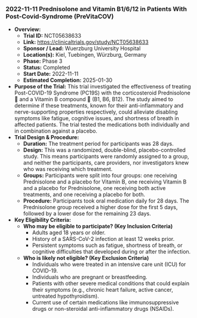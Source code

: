 ### 2022-11-11 Prednisolone and Vitamin B1/​6/​12 in Patients With Post-Covid-Syndrome (PreVitaCOV)

- **Overview:**
    - **Trial ID:** NCT05638633
    - **Link:** https://clinicaltrials.gov/study/NCT05638633
    - **Sponsor / Lead:** Wuerzburg University Hospital
    - **Location(s):** Kiel, Tuebingen, Würzburg, Germany
    - **Phase:** Phase 3
    - **Status:** Completed
    - **Start Date:** 2022-11-11
    - **Estimated Completion:** 2025-01-30
- **Purpose of the Trial:**
This trial investigated the effectiveness of treating Post-COVID-19 Syndrome (PC19S) with the corticosteroid Prednisolone 💊 and a Vitamin B compound 💊 (B1, B6, B12). The study aimed to determine if these treatments, known for their anti-inflammatory and nerve-supporting properties respectively, could alleviate disabling symptoms like fatigue, cognitive issues, and shortness of breath in affected patients. The trial tested the medications both individually and in combination against a placebo.
- **Trial Design & Procedure:**
    - **Duration:** The treatment period for participants was 28 days.
    - **Design:** This was a randomized, double-blind, placebo-controlled study. This means participants were randomly assigned to a group, and neither the participants, care providers, nor investigators knew who was receiving which treatment.
    - **Groups:** Participants were split into four groups: one receiving Prednisolone and a placebo for Vitamin B, one receiving Vitamin B and a placebo for Prednisolone, one receiving both active treatments, and one receiving a placebo for both.
    - **Procedure:** Participants took oral medication daily for 28 days. The Prednisolone group received a higher dose for the first 5 days, followed by a lower dose for the remaining 23 days.
- **Key Eligibility Criteria:**
    - **Who may be eligible to participate? (Key Inclusion Criteria)**
        - Adults aged 18 years or older.
        - History of a SARS-CoV-2 infection at least 12 weeks prior.
        - Persistent symptoms such as fatigue, shortness of breath, or cognitive difficulties that developed during or after the infection.
    - **Who is likely not eligible? (Key Exclusion Criteria)**
        - Individuals who were treated in an intensive care unit (ICU) for COVID-19.
        - Individuals who are pregnant or breastfeeding.
        - Patients with other severe medical conditions that could explain their symptoms (e.g., chronic heart failure, active cancer, untreated hypothyroidism).
        - Current use of certain medications like immunosuppressive drugs or non-steroidal anti-inflammatory drugs (NSAIDs).
